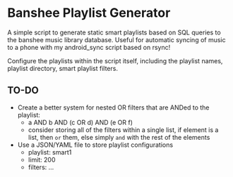 # Banshee Playlist Generator

A simple script to generate static smart playlists based on SQL queries to the banshee music library database. Useful for automatic syncing of music to a phone with my android_sync script based on rsync!

Configure the playlists within the script itself, including the playlist names, playlist directory, smart playlist filters.

## TO-DO
 * Create a better system for nested OR filters that are ANDed to the playlist:
    * a AND b AND (c OR d) AND (e OR f)
    * consider storing all of the filters within a single list, if element is a list, then `or` them, else simply `and` with the rest of the elements
 * Use a JSON/YAML file to store playlist configurations
    * playlist: smart1
    * limit: 200
    * filters: ...

